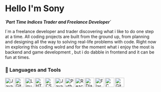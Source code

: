 # Hello I'm Sony 

***´Part Time Indices Trader and Freelance Developer´***

I´m a freelance developer and trader discovering what i like to do one step at a time.
All coding projects are built from the ground up, from planning and designing all the way to solving real-life problems with code.
Right now im exploring this coding wolrd and for the moment what i enjoy the most is backend and game development , but i do dabble in frontend and it can be fun at times.


### 🧰 Languages and Tools
<img align="left" alt="Java" width="30px" src="https://cdn.jsdelivr.net/gh/devicons/devicon@latest/icons/java/java-original.svg" style="max-width: 100%;">
<img align="left" alt="Git" width="30px" src="https://cdn.jsdelivr.net/gh/devicons/devicon@latest/icons/git/git-original.svg" style="max-width: 100%;">
<img align="left" alt="Linux" width="30px" src="https://cdn.jsdelivr.net/gh/devicons/devicon@latest/icons/linux/linux-original.svg" style="max-width: 100%;">
<img align="left" alt="HTML" width="30px" src="https://cdn.jsdelivr.net/gh/devicons/devicon@latest/icons/html5/html5-original.svg" style="max-width: 100%;">
<img align="left" alt="CSS" width="30px" src="https://cdn.jsdelivr.net/gh/devicons/devicon@latest/icons/css3/css3-original.svg" style="max-width: 100%;">
<img align="left" alt="JavaScript" width="30px" src="https://cdn.jsdelivr.net/gh/devicons/devicon@latest/icons/javascript/javascript-original.svg" style="max-width: 100%;">
<img align="left" alt="Python" width="30px" src="https://cdn.jsdelivr.net/gh/devicons/devicon@latest/icons/python/python-original.svg" style="max-width: 100%;">
<img align="left" alt="React" width="30px" src="https://cdn.jsdelivr.net/gh/devicons/devicon@latest/icons/react/react-original.svg" style="max-width: 100%;">
<img align="left" alt="Django" width="30px" src="https://cdn.jsdelivr.net/gh/devicons/devicon@latest/icons/django/django-plain.svg" style="max-width: 100%;">
<img align="left" alt="Flask" width="30px" src="https://cdn.jsdelivr.net/gh/devicons/devicon@latest/icons/flask/flask-original.svg" style="max-width: 100%;">
<img align="left" alt="C" width="30px" src="https://cdn.jsdelivr.net/gh/devicons/devicon@latest/icons/c/c-original.svg" style="max-width: 100%;">
<img align="left" alt="Github" width="30px" src="https://cdn.jsdelivr.net/gh/devicons/devicon@latest/icons/github/github-original.svg" style="max-width: 100%;">




